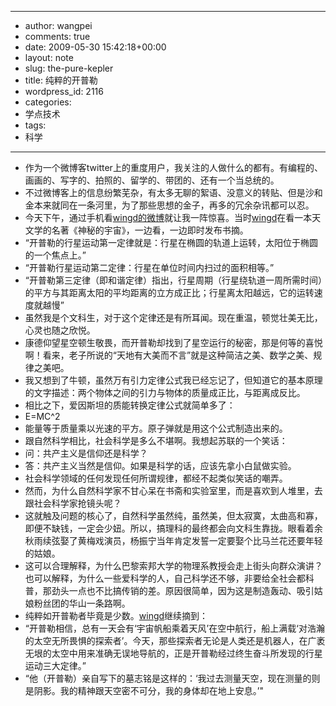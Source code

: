 - --
- author: wangpei
- comments: true
- date: 2009-05-30 15:42:18+00:00
- layout: note
- slug: the-pure-kepler
- title: 纯粹的开普勒
- wordpress_id: 2116
- categories:
- 学点技术
- tags:
- 科学
- --
- 作为一个微博客twitter上的重度用户，我关注的人做什么的都有。有编程的、画画的、写字的、拍照的、留学的、带团的、还有一个当总统的。
- 不过微博客上的信息纷繁芜杂，有太多无聊的絮语、没意义的转贴、但是沙和金本来就同在一条河里，为了那些思想的金子，再多的冗余杂讯都可以忍。
- 今天下午，通过手机看[wingd的微博](http://twitter.com/wingd)就让我一阵惊喜。当时[wingd](http://twitter.com/wingd)在看一本天文学的名著《神秘的宇宙》，一边看，一边即时发布书摘。
- “开普勒的行星运动第一定律就是：行星在椭圆的轨道上运转，太阳位于椭圆的一个焦点上。” 
- “开普勒行星运动第二定律：行星在单位时间内扫过的面积相等。”
- “开普勒第三定律（即和谐定律）指出，行星周期（行星绕轨道一周所需时间）的平方与其距离太阳的平均距离的立方成正比；行星离太阳越远，它的运转速度就越慢” 
- 虽然我是个文科生，对于这个定律还是有所耳闻。现在重温，顿觉壮美无比，心灵也随之欣悦。
- 康德仰望星空顿生敬畏，而开普勒却找到了星空运行的秘密，那是何等的喜悦啊！看来，老子所说的“天地有大美而不言”就是这种简洁之美、数学之美、规律之美吧。
- 我又想到了牛顿，虽然万有引力定律公式我已经忘记了，但知道它的基本原理的文字描述：两个物体之间的引力与物体的质量成正比，与距离成反比。
- 相比之下，爱因斯坦的质能转换定律公式就简单多了：
- E=MC^2
- 能量等于质量乘以光速的平方。原子弹就是用这个公式制造出来的。
- 跟自然科学相比，社会科学是多么不堪啊。我想起苏联的一个笑话：
- 问：共产主义是信仰还是科学？
- 答：共产主义当然是信仰。如果是科学的话，应该先拿小白鼠做实验。
- 社会科学领域的任何发现任何所谓规律，都经不起类似笑话的嘲弄。
- 然而，为什么自然科学家不甘心呆在书斋和实验室里，而是喜欢到人堆里，去跟社会科学家抢镜头呢？
- 这就触及问题的核心了，自然科学虽然纯，虽然美，但太寂寞，太曲高和寡，即便不缺钱，一定会少妞。所以，搞理科的最终都会向文科生靠拢。眼看着余秋雨续弦娶了黄梅戏演员，杨振宁当年肯定发誓一定要娶个比马兰花还要年轻的姑娘。
- 这可以合理解释，为什么巴黎索邦大学的物理系教授会走上街头向群众演讲？也可以解释，为什么一些爱科学的人，自己科学还不够，非要给全社会都科普，那劲头一点也不比搞传销的差。原因很简单，因为这是制造轰动、吸引姑娘粉丝团的华山一条路啊。
- 纯粹如开普勒者毕竟是少数。[wingd](http://twitter.com/wingd)继续摘到：
- “开普勒相信，总有一天会有‘宇宙帆船乘着天风’在空中航行，船上满载‘对浩瀚的太空无所畏惧的探索者’。今天，那些探索者无论是人类还是机器人，在广袤无垠的太空中用来准确无误地导航的，正是开普勒经过终生奋斗所发现的行星运动三大定律。” 
- “他（开普勒）亲自写下的墓志铭是这样的：‘我过去测量天空，现在测量的则是阴影。我的精神跟天空密不可分，我的身体却在地上安息。’"

